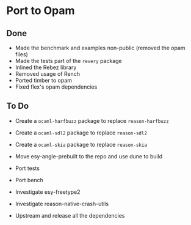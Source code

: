 # Port to Opam

## Done

- Made the benchmark and examples non-public (removed the opam files)
- Made the tests part of the `revery` package
- Inlined the Rebez library
- Removed usage of Rench
- Ported timber to opam
- Fixed flex's opam dependencies

## To Do

- Create a `ocaml-harfbuzz` package to replace `reason-harfbuzz`
- Create a `ocaml-sdl2` package to replace `reason-sdl2`
- Create a `ocaml-skia` package to replace `reason-skia`
- Move esy-angle-prebuilt to the repo and use dune to build

- Port tests
- Port bench

- Investigate esy-freetype2
- Investigate reason-native-crash-utils

- Upstream and release all the dependencies

